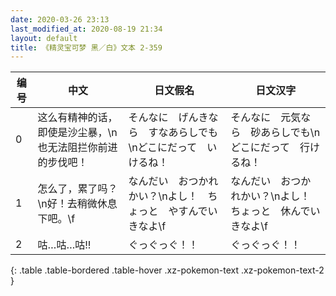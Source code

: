 ```yaml
---
date: 2020-03-26 23:13
last_modified_at: 2020-08-19 21:34
layout: default
title: 《精灵宝可梦 黑／白》文本 2-359
---
```

| 编号 | 中文 | 日文假名 | 日文汉字 |
| ---- | ---- | ---- | --- |
| 0 | 这么有精神的话，即使是沙尘暴，\n也无法阻拦你前进的步伐吧！ | そんなに　げんきなら　すなあらしでも\nどこにだって　いけるね！ | そんなに　元気なら　砂あらしでも\nどこにだって　行けるね！ |
| 1 | 怎么了，累了吗？\n好！去稍微休息下吧。\f | なんだい　おつかれかい？\nよし！　ちょっと　やすんでいきなよ\f | なんだい　おつかれかい？\nよし！　ちょっと　休んでいきなよ\f |
| 2 | 咕…咕…咕!! | ぐっぐっぐ！！ | ぐっぐっぐ！！ |
{: .table .table-bordered .table-hover .xz-pokemon-text .xz-pokemon-text-2 }
